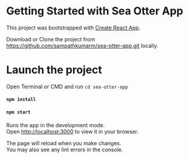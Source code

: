 # Getting Started with Sea Otter App

This project was bootstrapped with [Create React App](https://github.com/facebook/create-react-app).

Download or Clone the project from https://github.com/sampathkumarm/sea-otter-app.git locally.

# Launch the project

Open Terminal or CMD and run `cd sea-otter-app`

#### `npm install`

#### `npm start`

Runs the app in the development mode.\
Open [http://localhost:3000](http://localhost:3000) to view it in your browser.

The page will reload when you make changes.\
You may also see any lint errors in the console.
